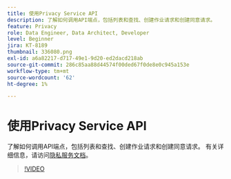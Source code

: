 ```yaml
---
title: 使用Privacy Service API
description: 了解如何调用API端点，包括列表和查找、创建作业请求和创建同意请求。
feature: Privacy
role: Data Engineer, Data Architect, Developer
level: Beginner
jira: KT-8189
thumbnail: 336080.png
exl-id: a6a82217-d717-49e1-9d20-ed2dacd218ab
source-git-commit: 286c85aa88d44574f00ded67f0de8e0c945a153e
workflow-type: tm+mt
source-wordcount: '62'
ht-degree: 1%

---
```



# 使用Privacy Service API

了解如何调用API端点，包括列表和查找、创建作业请求和创建同意请求。 有关详细信息，请访问[隐私服务文档](https://experienceleague.adobe.com/docs/experience-platform/privacy/home.html?lang=zh-Hans)。

>[!VIDEO](https://video.tv.adobe.com/v/3448883?learn=on&enablevpops&captions=chi_hans)
